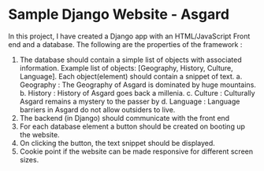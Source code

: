 
# Sample Django Website - Asgard

In this project, I have created a Django app with an HTML/JavaScript Front end and a database. 
The following are the properties of the framework : 
1. The database should contain a simple list of objects with associated information. 
    Example list of objects: [Geography, History, Culture, Language]. 
    Each object(element) should contain a snippet of text. 
        a. Geography : The Geography of Asgard is dominated by huge mountains. 
        b. History : History of Asgard goes back a millenia. 
        c. Culture : Culturally Asgard remains a mystery to the passer by 
        d. Language : Language barriers in Asgard do not allow outsiders to live. 
2. The backend (in Django) should communicate with the front end 
3. For each database element a button should be created on booting up the website. 
4. On clicking the button, the text snippet should be displayed. 
5. Cookie point if the website can be made responsive for different screen sizes.

